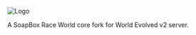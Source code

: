 ![Logo](https://raw.githubusercontent.com/VladManyanov/soapbox-race-core/develop/welogo.png)

A SoapBox Race World core fork for World Evolved v2 server.